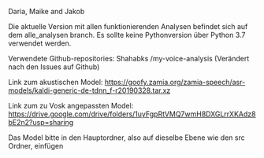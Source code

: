 Daria, Maike and Jakob

Die aktuelle Version mit allen funktionierenden Analysen befindet sich auf dem alle_analysen branch. 
Es sollte keine Pythonversion über Python 3.7 verwendet werden.

Verwendete Github-repositories: Shahabks /my-voice-analysis (Verändert nach den Issues auf Github)

Link zum akustischen Model: https://goofy.zamia.org/zamia-speech/asr-models/kaldi-generic-de-tdnn_f-r20190328.tar.xz

Link zum zu Vosk angepassten Model: https://drive.google.com/drive/folders/1uyFgpRtVMQ7wmH8DXGLrrXKAdz8bE2n2?usp=sharing

Das Model bitte in den Hauptordner, also auf dieselbe Ebene wie den src Ordner, einfügen
